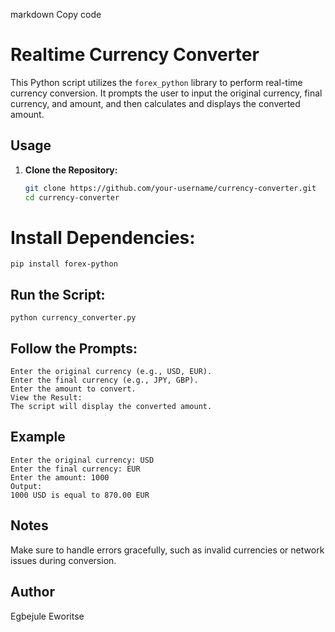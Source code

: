 
markdown
Copy code
# Realtime Currency Converter

This Python script utilizes the `forex_python` library to perform real-time currency conversion. It prompts the user to input the original currency, final currency, and amount, and then calculates and displays the converted amount.

## Usage

1. **Clone the Repository:**
   ```bash
   git clone https://github.com/your-username/currency-converter.git
   cd currency-converter

# Install Dependencies:

    

    pip install forex-python

## Run the Script:

    python currency_converter.py


## Follow the Prompts:
    
    Enter the original currency (e.g., USD, EUR).
    Enter the final currency (e.g., JPY, GBP).
    Enter the amount to convert.
    View the Result:
    The script will display the converted amount.

## Example
    
    Enter the original currency: USD
    Enter the final currency: EUR
    Enter the amount: 1000
    Output:
    1000 USD is equal to 870.00 EUR

## Notes
Make sure to handle errors gracefully, such as invalid currencies or network issues during conversion.

## Author
Egbejule Eworitse








